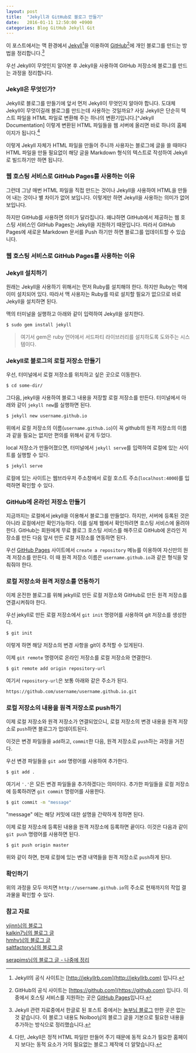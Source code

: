 ```yaml
---
layout: post
title:  "Jekyll과 GitHub로 블로그 만들기"
date:   2016-01-11 12:50:00 +0900
categories: Blog GitHub Jekyll Git
---
```


이 포스트에서는 맥 환경에서 [Jekyll](http://jekyllrb.com)[^Jekyll]을 이용하여 [GitHub](https://github.com)[^GitHub]에 개인 블로그를 만드는 방법을 정리합니다.[^blog]

우선 Jekyll이 무엇인지 알아본 후 Jekyll을 사용하여 GitHub 저장소에 블로그를 만드는 과정을 정리합니다.


### Jekyll은 무엇인가?

Jekyll로 블로그를 만들기에 앞서 먼저 Jekyll이 무엇인지 알아야 합니다. 도대체 Jekyll이 무엇이길래 블로그를 만드는데 사용하는 것일까요? 사실 Jekyll은 단순히 텍스트 파일을 HTML 파일로 변환해 주는 하나의 변환기입니다.[^Jekyll Documentation] 이렇게 변환된 HTML 파일들을 웹 서버에 올리면 바로 하나의 홈페이지가 됩니다.[^Jekyll Demerits]

이렇게 Jekyll 자체가 HTML 파일을 만들어 주니까 사용자는 블로그에 글을 쓸 때마다 HTML 파일을 만들 필요없이 해당 글을 Markdown 형식의 텍스트로 작성하여 Jekyll로 빌드하기만 하면 됩니다.


### 웹 호스팅 서비스로 GitHub Pages를 사용하는 이유

그런데 그냥 매번 HTML 파일을 직접 만드는 것이나 Jekyll을 사용하여 HTML을 만들어 내는 것이나 별 차이가 없어 보입니다. 이렇게만 하면 Jekyll을 사용하는 의미가 없어 보입니다.

하지만 GitHub를 사용하면 의미가 달라집니다. 왜냐하면 GitHub에서 제공하는 웹 호스팅 서비스인 GitHub Pages는 Jekyll을 지원하기 때문입니다. 따라서 GitHub Pages에 새로운 Markdown 문서를 Push 하기만 하면 블로그를 업데이트할 수 있습니다.


### 웹 호스팅 서비스로 GitHub Pages를 사용하는 이유


### Jekyll 설치하기

원래는 Jekyll을 사용하기 위해서는 먼저 Ruby를 설치해야 한다. 하지만 Ruby는 맥에 이미 설치되어 있다. 따라서 맥 사용자는 Ruby를 따로 설치할 필요가 없으므로 바로 Jekyll을 설치하면 된다.

맥의 터미널을 실행하고 아래와 같이 입력하여 Jekyll을 설치한다.

```sh
$ sudo gem install jekyll
```

> 여기서 gem은 ruby 언어에서 서드파티 라이브러리를 설치하도록 도와주는 시스템이다.


### Jekyll로 블로그의 로컬 저장소 만들기

우선, 터미널에서 로컬 저장소를 위치하고 싶은 곳으로 이동한다.

```sh
$ cd some-dir/
```

그다음, jekyll을 사용하여 블로그 내용을 저장할 로컬 저장소를 만든다. 터미널에서 아래와 같이 `jekyll new`를 실행하면 된다.

```sh
$ jekyll new username.github.io
```

위에서 로컬 저장소의 이름(`username.github.io`)이 꼭 github의 원격 저장소의 이름과 같을 필요는 없지만 편의를 위해서 같게 두었다.

local 저장소가 만들어졌으면, 터미널에서 `jekyll serve`를 입력하여 로컬에 있는 사이트를 실행할 수 있다.

```sh
$ jekyll serve
```

로컬에 있는 사이트는 웹브라우저 주소창에서 로컬 호스트 주소(`localhost:4000`)를 입력하면 확인할 수 있다.


### GitHub에 온라인 저장소 만들기

지금까지는 로컬에서 jekyll을 이용해서 블로그를 만들었다. 하지만, 서버에 등록된 것은 아니라 로컬에서만 확인가능하다. 이를 실제 웹에서 확인하려면 호스팅 서비스에 올려야한다. GitHub는 회원에게 무료 블로그 호스팅 서비스를 해주므로 GitHub에 온라인 저장소를 만든 다음 앞서 만든 로컬 저장소를 연동하면 된다.

우선 [GitHub Pages](https://pages.github.com) 사이트에서 `create a repository` 메뉴를 이용하여 자신만의 원격 저장소를 만든다. 이 때 원격 저장소 이름은 `username.github.io`과 같은 형식을 맞춰줘야 한다.


### 로컬 저장소와 원격 저장소를 연동하기

이제 온전한 블로그를 위해 jekyll로 만든 로컬 저장소와 GitHub로 만든 원격 저장소를 연결시켜줘야 한다.

우선 jekyll로 만든 로컬 저장소에서 `git init` 명령어를 사용하여 git 저장소를 생성한다.

```sh
$ git init
```

이렇게 하면 해당 저장소의 변경 사항을 git이 추적할 수 있게된다.

이제 `git remote` 명령어로 온라인 저장소를 로컬 저장소와 연결한다.

```sh
$ git remote add origin repository-url
```

여기서 `repository-url`은 보통 아래와 같은 주소가 된다.

```sh
https://github.com/username/username.github.io.git
```


### 로컬 저장소의 내용을 원격 저장소로 push하기

이제 로컬 저장소와 원격 저장소가 연결되었으니, 로컬 저장소의 변경 내용을 원격 저장소로 `push`하면 블로그가 업데이트된다.

이것은 변경 파일들을 `add`하고, `commit`한 다음, 원격 저장소로 `push`하는 과정을 거친다.

우선 변경 파일들을 `git add` 명령어를 사용하여 추가한다.

```sh
$ git add .
```

여기서 `'.'`은 모든 변경 파일들을 추가하겠다는 의미이다. 추가한 파일들을 로컬 저장소에 등록하려면 `git commit` 명령어를 사용한다.

```sh
$ git commit -m "message"
```

"message" 에는 해당 커밋에 대한 설명을 간략하게 정하면 된다.

이제 로컬 저장소에 등록된 내용을 원격 저장소에 등록하면 끝이다. 이것은 다음과 같이 `git push` 명령어를 사용하면 된다.

```sh
$ git push origin master
```

위와 같이 하면, 현재 로컬에 있는 변경 내역들을 원격 저장소로 `push`하게 된다.


### 확인하기

위의 과정을 모두 마치면 `http://username.github.io`의 주소로 현재까지의 작업 결과물을 확인할 수 있다.

### 참고 자료

[vjinn님의 블로그](https://vjinn.github.io)  
[kalkin7님의 블로그 글](http://blog.kalkin7.com/2015/07/07/maintain-a-blog-for-a-long-time/)  
[hmhv님의 블로그 글](http://hmhv.info/2015/02/github-pages-and-hexo/)  
[saltfactory님의 블로그 글](http://blog.saltfactory.net/note/create-personal-web-site-using-with-github-pages.html)  

[serapims님의 블로그 글 - 나중에 정리](http://serapims.tistory.com/entry/OSX-터미널-명령어)  

[^Jekyll]: Jekyll의 공식 사이트는 [http://jekyllrb.com](http://jekyllrb.com) 입니다.

[^GitHub]: GitHub의 공식 사이트는 [https://github.com](https://github.com) 입니다. 이 중에서 호스팅 서비스를 지원하는 곳은 [GitHub Pages](https://pages.github.com)입니다.

[^blog]: Jekyll 관련 자료중에서 한글로 된 포스트 중에서는 [놀부님 블로그](https://nolboo.github.io/blog/2013/10/15/free-blog-with-github-jekyll/) 만한 곳은 없는 것 같습니다. 이 블로그 내용도 Nolboo님의 블로그 글을 기본으로 필요한 내용을 추가하는 방식으로 정리했습니다.

[^Jekyll Document]: Jekyll에 대한 자세한 설명은 [Jekyll Documentation](https://jekyllrb.com/docs/home/)에 가면 확인할 수 있습니다.

[^Jekyll Demerits]: 다만, Jekyll은 정적 HTML 파일만 만들어 주기 때문에 동적 요소가 필요한 홈페이지 보다는 동적 요소가 거의 필요없는 블로그 제작에 더 알맞습니다.

[^박민수님]: [박민수님 블로그](https://cuspace.github.io)  
